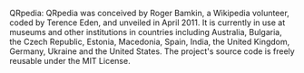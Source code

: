 QRpedia: QRpedia was conceived by Roger Bamkin, a Wikipedia volunteer, coded by Terence Eden, and unveiled in April 2011. It is currently in use at museums and other institutions in countries including Australia, Bulgaria, the Czech Republic, Estonia, Macedonia, Spain, India, the United Kingdom, Germany, Ukraine and the United States. The project's source code is freely reusable under the MIT License.
